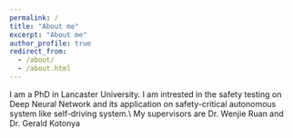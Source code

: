 ```yaml
---
permalink: /
title: "About me"
excerpt: "About me"
author_profile: true
redirect_from: 
  - /about/
  - /about.html
---
```


I am a PhD in Lancaster University. I am intrested in the safety testing on Deep Neural Network and its application on safety-critical autonomous system like self-driving system.\\
My supervisors are Dr. Wenjie Ruan and Dr. Gerald Kotonya


